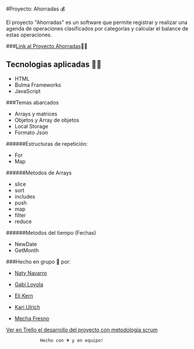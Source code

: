 #Proyecto: Ahorradas 💰

El proyecto "Ahorradas" es un software que permite registrar y realizar una agenda de operaciones clasificados por categorías y calcular el balance de estas operaciones.  

###[Link al Proyecto Ahorradas](https://gabytadev.github.io/AhorrAdas-grupo/)🏃‍♀️

## Tecnologias aplicadas 👩‍💻
- HTML 
- Bulma Frameworks
- JavaScript

###Temas abarcados
- Arrays y matrices 
- Objetos y Array de objetos
- Local Storage
- Formato Json 

######Estructuras de repetición:
- For
- Map

######Metodos de Arrays
- slice
- sort
- includes
- push
- map
- filter
- reduce

######Metodos del tiempo  (Fechas)
- NewDate
- GetMonth

###Hecho en grupo 💪 por:
- [Naty Navarro](https://github.com/Nataliasoledadnavarro)

- [Gabi Loyola](https://github.com/GabytaDev)

- [Eli Kern](https://github.com/ElianaKern)

- [Kari Ulrich ](https://github.com/KariUlrich)

- [Mecha Fresno](https://github.com/mecha-default)

 [ Ver en Trello el desarrollo del proyecto con metodología scrum](https://trello.com/b/fZSEGNYA/tp-ahorradas) 


                 Hecho con 💗 y en equipo!
